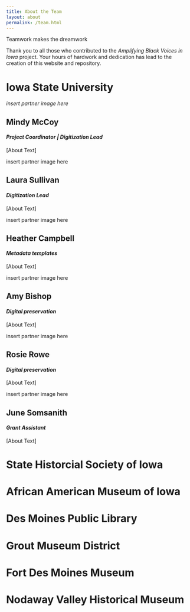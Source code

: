 ```yaml
---
title: About the Team
layout: about
permalink: /team.html
---
```

Teamwork makes the dreamwork

Thank you to all those who contributed to the *Amplifying Black Voices in Iowa* project. Your hours of hardwork and dedication has lead to the creation of this website and repository.

<h1>Iowa State University</h1>


*insert partner image here*
## Mindy McCoy
#### *Project Coordinator | Digitization Lead*
[About Text]


insert partner image here
## Laura Sullivan
#### *Digitization Lead*
[About Text]


insert partner image here
## Heather Campbell
#### *Metadata templates*
[About Text]


insert partner image here
## Amy Bishop
#### *Digital preservation*
[About Text]


insert partner image here
## Rosie Rowe
#### *Digital preservation*
[About Text]


insert partner image here
## June Somsanith
#### *Grant Assistant*
[About Text]

# State Historcial Society of Iowa

# African American Museum of Iowa

# Des Moines Public Library

# Grout Museum District

# Fort Des Moines Museum

# Nodaway Valley Historical Museum

